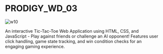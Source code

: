 # PRODIGY_WD_03





![w10](https://github.com/yashbachhe09/PRODIGY_WD_03/assets/145832535/80042759-e089-4e40-8394-0b874e009317)














An interactive Tic-Tac-Toe Web Application using HTML, CSS, and JavaScript - Play against friends or challenge an AI opponent! Features user click handling, game state tracking, and win condition checks for an engaging gaming experience.
